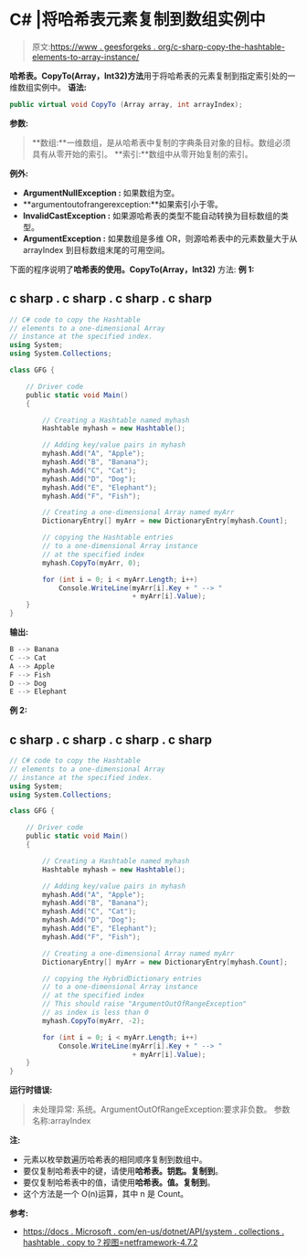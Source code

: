 # C# |将哈希表元素复制到数组实例中

> 原文:[https://www . geesforgeks . org/c-sharp-copy-the-hashtable-elements-to-array-instance/](https://www.geeksforgeeks.org/c-sharp-copying-the-hashtable-elements-to-an-array-instance/)

**哈希表。CopyTo(Array，Int32)方法**用于将哈希表的元素复制到指定索引处的一维数组实例中。
**语法:**

```cs
public virtual void CopyTo (Array array, int arrayIndex);
```

**参数:**

> **数组:**一维数组，是从哈希表中复制的字典条目对象的目标。数组必须具有从零开始的索引。
> **索引:**数组中从零开始复制的索引。

**例外:**

*   **ArgumentNullException :** 如果数组为空。
*   **argumentoutofrangerexception:**如果索引小于零。
*   **InvalidCastException :** 如果源哈希表的类型不能自动转换为目标数组的类型。
*   **ArgumentException :** 如果数组是多维 OR，则源哈希表中的元素数量大于从 arrayIndex 到目标数组末尾的可用空间。

下面的程序说明了**哈希表的使用。CopyTo(Array，Int32)** 方法:
**例 1:**

## c sharp . c sharp . c sharp . c sharp

```cs
// C# code to copy the Hashtable
// elements to a one-dimensional Array
// instance at the specified index.
using System;
using System.Collections;

class GFG {

    // Driver code
    public static void Main()
    {

        // Creating a Hashtable named myhash
        Hashtable myhash = new Hashtable();

        // Adding key/value pairs in myhash
        myhash.Add("A", "Apple");
        myhash.Add("B", "Banana");
        myhash.Add("C", "Cat");
        myhash.Add("D", "Dog");
        myhash.Add("E", "Elephant");
        myhash.Add("F", "Fish");

        // Creating a one-dimensional Array named myArr
        DictionaryEntry[] myArr = new DictionaryEntry[myhash.Count];

        // copying the Hashtable entries
        // to a one-dimensional Array instance
        // at the specified index
        myhash.CopyTo(myArr, 0);

        for (int i = 0; i < myArr.Length; i++)
            Console.WriteLine(myArr[i].Key + " --> "
                              + myArr[i].Value);
    }
}
```

**输出:**

```cs
B --> Banana
C --> Cat
A --> Apple
F --> Fish
D --> Dog
E --> Elephant
```

**例 2:**

## c sharp . c sharp . c sharp . c sharp

```cs
// C# code to copy the Hashtable
// elements to a one-dimensional Array
// instance at the specified index.
using System;
using System.Collections;

class GFG {

    // Driver code
    public static void Main()
    {

        // Creating a Hashtable named myhash
        Hashtable myhash = new Hashtable();

        // Adding key/value pairs in myhash
        myhash.Add("A", "Apple");
        myhash.Add("B", "Banana");
        myhash.Add("C", "Cat");
        myhash.Add("D", "Dog");
        myhash.Add("E", "Elephant");
        myhash.Add("F", "Fish");

        // Creating a one-dimensional Array named myArr
        DictionaryEntry[] myArr = new DictionaryEntry[myhash.Count];

        // copying the HybridDictionary entries
        // to a one-dimensional Array instance
        // at the specified index
        // This should raise "ArgumentOutOfRangeException"
        // as index is less than 0
        myhash.CopyTo(myArr, -2);

        for (int i = 0; i < myArr.Length; i++)
            Console.WriteLine(myArr[i].Key + " --> "
                              + myArr[i].Value);
    }
}
```

**运行时错误:**

> 未处理异常:
> 系统。ArgumentOutOfRangeException:要求非负数。
> 参数名称:arrayIndex

**注:**

*   元素以枚举数遍历哈希表的相同顺序复制到数组中。
*   要仅复制哈希表中的键，请使用**哈希表。钥匙。复制到**。
*   要仅复制哈希表中的值，请使用**哈希表。值。复制到**。
*   这个方法是一个 O(n)运算，其中 n 是 Count。

**参考:**

*   [https://docs . Microsoft . com/en-us/dotnet/API/system . collections . hashtable . copy to？视图=netframework-4.7.2](https://docs.microsoft.com/en-us/dotnet/api/system.collections.hashtable.copyto?view=netframework-4.7.2)